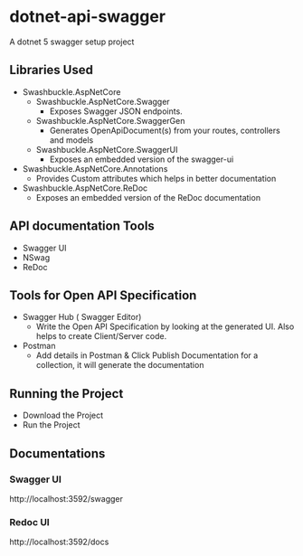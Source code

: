 # dotnet-api-swagger
A dotnet 5 swagger setup project

## Libraries Used
- Swashbuckle.AspNetCore
  - Swashbuckle.AspNetCore.Swagger
    - Exposes Swagger JSON endpoints.
  - Swashbuckle.AspNetCore.SwaggerGen
    - Generates OpenApiDocument(s) from your routes, controllers and models
  - Swashbuckle.AspNetCore.SwaggerUI
    - Exposes an embedded version of the swagger-ui
- Swashbuckle.AspNetCore.Annotations
  - Provides Custom attributes which helps in better documentation
- Swashbuckle.AspNetCore.ReDoc
  - Exposes an embedded version of the ReDoc documentation

## API documentation Tools
- Swagger UI
- NSwag
- ReDoc

## Tools for Open API Specification
- Swagger Hub ( Swagger Editor)
  - Write the Open API Specification by looking at the generated UI. Also helps to create Client/Server code.
- Postman
  -  Add details in Postman & Click Publish Documentation for a collection, it will generate the documentation

## Running the Project
- Download the Project
- Run the Project

## Documentations

### Swagger UI
http://localhost:3592/swagger

### Redoc UI
http://localhost:3592/docs
